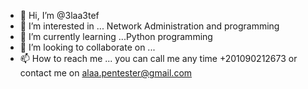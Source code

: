 - 👋 Hi, I’m @3laa3tef
- 👀 I’m interested in ... Network Administration and programming
- 🌱 I’m currently learning ...Python programming
- 💞️ I’m looking to collaborate on ...
- 📫 How to reach me ... you can call me any time +201090212673 or contact me on alaa.pentester@gmail.com

<!---
3laa3tef/3laa3tef is a ✨ special ✨ repository because its `README.md` (this file) appears on your GitHub profile.
You can click the Preview link to take a look at your changes.
--->
